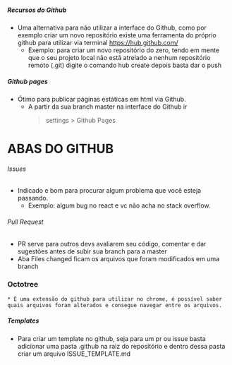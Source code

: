 ##### Recursos do Github
  * Uma alternativa para não utilizar a interface do Github, como por exemplo criar um novo repositório existe uma ferramenta 
    do próprio github para utilizar via terminal https://hub.github.com/
      - Exemplo: para criar um novo repositório do zero, tendo em mente que o seu projeto local não estã atrelado a nenhum repositório remoto (.git)
        digite o comando hub create <nomedorepositorio> depois basta dar o push 

##### Github pages
  * Ótimo para publicar páginas estáticas em html via Github.
    - A partir da sua branch master na interface do Github ir
      > settings > Github Pages
  
# ABAS DO GITHUB
###### Issues 
  * Indicado e bom para procurar algum problema que você esteja passando.
    - Exemplo: algum bug no react e vc não acha no stack overflow. 

###### Pull Request
  * PR serve para outros devs avaliarem seu código, comentar e dar sugestões antes de subir sua branch para a master
  * Aba Files changed ficam os arquivos que foram modificados em uma branch 

  ### Octotree 
    * É uma extensão do github para utilizar no chrome, é possível saber quais arquivos foram alterados e consegue navegar entre os arquivos.

##### Templates
  * Para criar um template no github, seja para um pr ou issue basta adicionar uma pasta .github na raiz do repositório e dentro dessa pasta
    criar um arquivo ISSUE_TEMPLATE.md 

  